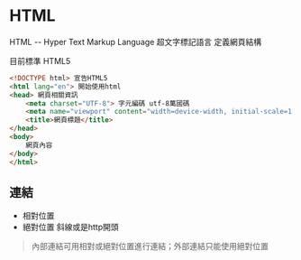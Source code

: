 # HTML

HTML -- Hyper Text Markup Language 超文字標記語言
定義網頁結構

目前標準 HTML5
``` html
<!DOCTYPE html> 宣告HTML5
<html lang="en"> 開始使用html
<head> 網頁相關資訊
    <meta charset="UTF-8"> 字元編碼 utf-8萬國碼
    <meta name="viewport" content="width=device-width, initial-scale=1.0"> RWD相關
    <title>網頁標題</title>
</head>
<body>
    網頁內容
</body>
</html>
```

## 連結
- 相對位置
- 絕對位置
斜線或是http開頭

> 內部連結可用相對或絕對位置進行連結；外部連結只能使用絕對位置
